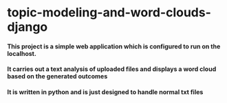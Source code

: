 # topic-modeling-and-word-clouds-django
#### This project is a simple web application which is configured to run on the localhost.
#### It carries out a text analysis of uploaded files and displays a word cloud based on the generated outcomes
#### It is written in python and is just designed to handle normal txt files

